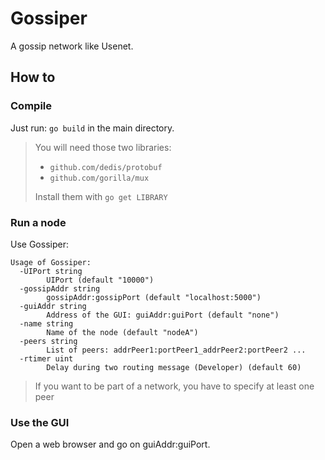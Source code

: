 # Gossiper
A gossip network like Usenet.

## How to
### Compile
Just run: `go build` in the main directory.

>You will need those two libraries:
> - `github.com/dedis/protobuf`
> - `github.com/gorilla/mux`
>
>Install them with `go get LIBRARY` 

 
### Run a node
Use Gossiper:
```
Usage of Gossiper:
  -UIPort string
    	UIPort (default "10000")
  -gossipAddr string
    	gossipAddr:gossipPort (default "localhost:5000")
  -guiAddr string
    	Address of the GUI: guiAddr:guiPort (default "none")
  -name string
    	Name of the node (default "nodeA")
  -peers string
    	List of peers: addrPeer1:portPeer1_addrPeer2:portPeer2 ...
  -rtimer uint
    	Delay during two routing message (Developer) (default 60)
```

> If you want to be part of a network, you have to specify at least one peer


### Use the GUI
Open a web browser and go on guiAddr:guiPort.

